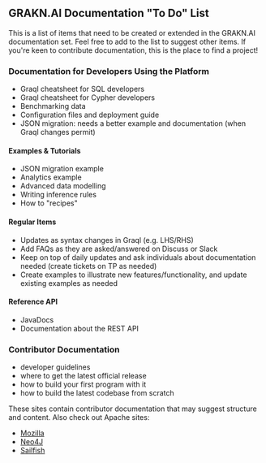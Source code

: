 ## GRAKN.AI Documentation "To Do" List

This is a list of items that need to be created or extended in the GRAKN.AI documentation set. Feel free to add to the list to suggest other items. If you're keen to contribute documentation, this is the place to find a project!

### Documentation for Developers Using the Platform

- Graql cheatsheet for SQL developers
- Graql cheatsheet for Cypher developers
- Benchmarking data
- Configuration files and deployment guide
- JSON migration: needs a better example and documentation (when Graql changes permit)

#### Examples & Tutorials

- JSON migration example
- Analytics example
- Advanced data modelling
- Writing inference rules
- How to "recipes"

#### Regular Items

- Updates  as syntax changes in Graql (e.g. LHS/RHS)
- Add FAQs as they are asked/answered on Discuss or Slack
- Keep on top of daily updates and ask individuals about documentation needed (create tickets on TP as needed)
- Create examples to illustrate new features/functionality, and update existing examples as needed

#### Reference API

- JavaDocs
- Documentation about the REST API

### Contributor Documentation

- developer guidelines
- where to get the latest official release
- how to build your first program with it
- how to build the latest codebase from scratch

These sites contain contributor documentation that may suggest structure and content. Also check out Apache sites:

- [Mozilla](https://developer.mozilla.org/en-US/docs/Mozilla/Developer_guide/Introduction)
- [Neo4J](https://neo4j.com/developer/contribute/)
- [Sailfish](https://sailfishos.org/wiki/Collaborative_Development#Contributing_The_Change)
